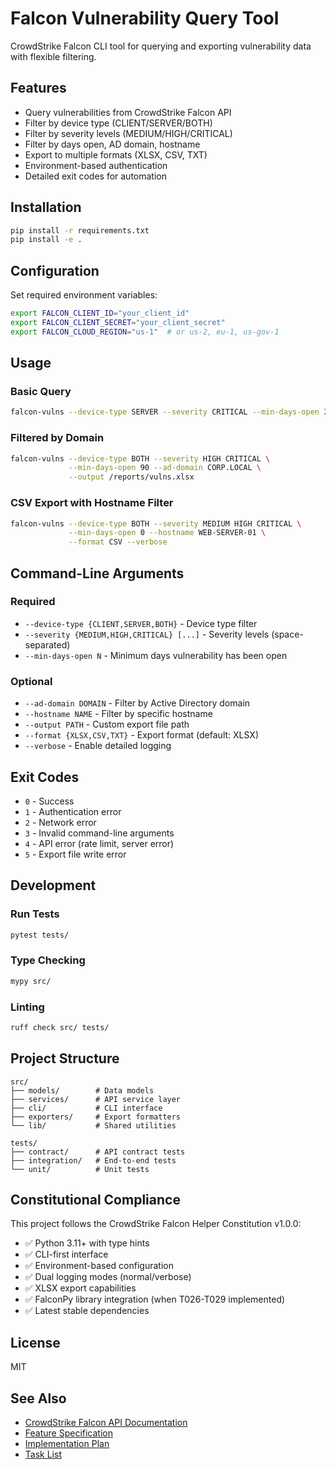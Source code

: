 # Falcon Vulnerability Query Tool

CrowdStrike Falcon CLI tool for querying and exporting vulnerability data with flexible filtering.

## Features

- Query vulnerabilities from CrowdStrike Falcon API
- Filter by device type (CLIENT/SERVER/BOTH)
- Filter by severity levels (MEDIUM/HIGH/CRITICAL)
- Filter by days open, AD domain, hostname
- Export to multiple formats (XLSX, CSV, TXT)
- Environment-based authentication
- Detailed exit codes for automation

## Installation

```bash
pip install -r requirements.txt
pip install -e .
```

## Configuration

Set required environment variables:

```bash
export FALCON_CLIENT_ID="your_client_id"
export FALCON_CLIENT_SECRET="your_client_secret"
export FALCON_CLOUD_REGION="us-1"  # or us-2, eu-1, us-gov-1
```

## Usage

### Basic Query

```bash
falcon-vulns --device-type SERVER --severity CRITICAL --min-days-open 30
```

### Filtered by Domain

```bash
falcon-vulns --device-type BOTH --severity HIGH CRITICAL \
             --min-days-open 90 --ad-domain CORP.LOCAL \
             --output /reports/vulns.xlsx
```

### CSV Export with Hostname Filter

```bash
falcon-vulns --device-type BOTH --severity MEDIUM HIGH CRITICAL \
             --min-days-open 0 --hostname WEB-SERVER-01 \
             --format CSV --verbose
```

## Command-Line Arguments

### Required
- `--device-type {CLIENT,SERVER,BOTH}` - Device type filter
- `--severity {MEDIUM,HIGH,CRITICAL} [...]` - Severity levels (space-separated)
- `--min-days-open N` - Minimum days vulnerability has been open

### Optional
- `--ad-domain DOMAIN` - Filter by Active Directory domain
- `--hostname NAME` - Filter by specific hostname
- `--output PATH` - Custom export file path
- `--format {XLSX,CSV,TXT}` - Export format (default: XLSX)
- `--verbose` - Enable detailed logging

## Exit Codes

- `0` - Success
- `1` - Authentication error
- `2` - Network error
- `3` - Invalid command-line arguments
- `4` - API error (rate limit, server error)
- `5` - Export file write error

## Development

### Run Tests

```bash
pytest tests/
```

### Type Checking

```bash
mypy src/
```

### Linting

```bash
ruff check src/ tests/
```

## Project Structure

```
src/
├── models/        # Data models
├── services/      # API service layer
├── cli/           # CLI interface
├── exporters/     # Export formatters
└── lib/           # Shared utilities

tests/
├── contract/      # API contract tests
├── integration/   # End-to-end tests
└── unit/          # Unit tests
```

## Constitutional Compliance

This project follows the CrowdStrike Falcon Helper Constitution v1.0.0:

- ✅ Python 3.11+ with type hints
- ✅ CLI-first interface
- ✅ Environment-based configuration
- ✅ Dual logging modes (normal/verbose)
- ✅ XLSX export capabilities
- ✅ FalconPy library integration (when T026-T029 implemented)
- ✅ Latest stable dependencies

## License

MIT

## See Also

- [CrowdStrike Falcon API Documentation](https://www.falconpy.io)
- [Feature Specification](specs/002-implement-a-python/spec.md)
- [Implementation Plan](specs/002-implement-a-python/plan.md)
- [Task List](specs/002-implement-a-python/tasks.md)
